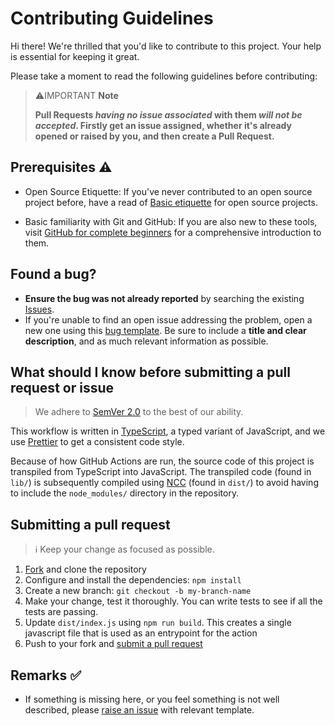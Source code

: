 # Contributing Guidelines

[fork]: https://github.com/Anmol-Baranwal/handle-multiple-issues/fork
[pr]: https://github.com/Anmol-Baranwal/handle-multiple-issues/compare
[code-of-conduct]: CODE_OF_CONDUCT.md

Hi there! We're thrilled that you'd like to contribute to this project. Your help is essential for keeping it great.

Please take a moment to read the following guidelines before contributing:

> ⚠️IMPORTANT **Note**
>
> **Pull Requests _having no issue associated_ with them _will not be accepted_. Firstly get an issue assigned, whether it's already opened or raised by you, and then create a Pull Request.**

## Prerequisites ⚠️

- Open Source Etiquette: If you've never contributed to an open source project before, have a read of [Basic etiquette](https://developer.mozilla.org/en-US/docs/MDN/Community/Open_source_etiquette) for open source projects.

- Basic familiarity with Git and GitHub: If you are also new to these tools, visit [GitHub for complete beginners](https://developer.mozilla.org/en-US/docs/MDN/Contribute/GitHub_beginners) for a comprehensive introduction to them.

## Found a bug?

- **Ensure the bug was not already reported** by searching the existing [Issues](https://github.com/Anmol-Baranwal/handle-multiple-issues/issues?q=is%3Aissue+).
- If you're unable to find an open issue addressing the problem, open a new one using this [bug template](https://github.com/Anmol-Baranwal/handle-multiple-issues/issues/new?assignees=&labels=bug&projects=&template=bug.yml&title=%5BBUG%5D+%3Cconcise+description%3E). Be sure to include a **title and clear description**, and as much relevant information as possible.

## What should I know before submitting a pull request or issue

> We adhere to [SemVer 2.0](https://semver.org/spec/v2.0.0.html) to the best of our ability.

This workflow is written in [TypeScript](https://www.typescriptlang.org/), a typed variant of JavaScript, and we use [Prettier](https://prettier.io/) to get a consistent code style.

Because of how GitHub Actions are run, the source code of this project is transpiled from TypeScript into JavaScript. The transpiled code (found in `lib/`) is subsequently compiled using [NCC](https://github.com/vercel/ncc/blob/master/readme.md) (found in `dist/`) to avoid having to include the `node_modules/` directory in the repository.

## Submitting a pull request

> ℹ️ Keep your change as focused as possible.

1. [Fork][fork] and clone the repository
1. Configure and install the dependencies: `npm install`
1. Create a new branch: `git checkout -b my-branch-name`
1. Make your change, test it thoroughly. You can write tests to see if all the tests are passing.
1. Update `dist/index.js` using `npm run build`. This creates a single javascript file that is used as an entrypoint for the action
1. Push to your fork and [submit a pull request][pr]

## Remarks ✅

- If something is missing here, or you feel something is not well described, please [raise an issue](https://github.com/Anmol-Baranwal/handle-multiple-issues/issues/new/choose) with relevant template.
